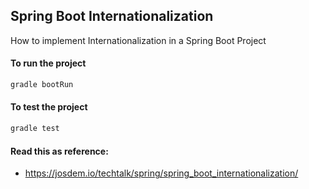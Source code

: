 Spring Boot Internationalization
----------------------------------------

How to implement Internationalization in a Spring Boot Project

#### To run the project

```bash
gradle bootRun
```

#### To test the project

```bash
gradle test
```
#### Read this as reference:

* https://josdem.io/techtalk/spring/spring_boot_internationalization/
